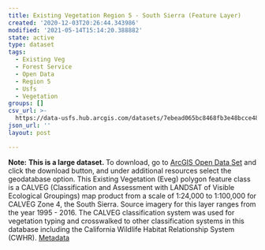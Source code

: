 ```yaml
---
title: Existing Vegetation Region 5 - South Sierra (Feature Layer)
created: '2020-12-03T20:26:44.343986'
modified: '2021-05-14T15:14:20.388882'
state: active
type: dataset
tags:
  - Existing Veg
  - Forest Service
  - Open Data
  - Region 5
  - Usfs
  - Vegetation
groups: []
csv_url: >-
  https://data-usfs.hub.arcgis.com/datasets/7ebead065bc8468fb3e48bcce4882d84_10.csv?outSR=%7B%22latestWkid%22%3A4269%2C%22wkid%22%3A4269%7D
json_url: ''
layout: post

---
```

<b>Note:</b> <b>This is a large dataset. </b>To download, go to <a href='https://enterprisecontentnew-usfs.hub.arcgis.com/datasets/existing-vegetation-region-5-south-sierra-feature-layer' target='_blank'>ArcGIS Open Data Set</a> and click the download button, and under additional resources select the geodatabase option. This Existing Vegetation (Eveg) polygon feature class is a CALVEG (Classification and Assessment with LANDSAT of Visible Ecological Groupings) map product from a scale of 1:24,000 to 1:100,000 for CALVEG Zone 4, the South Sierra. Source imagery for this layer ranges from the year 1995 - 2016. The CALVEG classification system was used for vegetation typing and crosswalked to other classification systems in this database including the California Wildlife Habitat Relationship System (CWHR). <a href='https://data.fs.usda.gov/geodata/edw/edw_resources/meta/S_USA.EVMid_R05_SouthSierra.xml' target='_blank'>Metadata</a>

